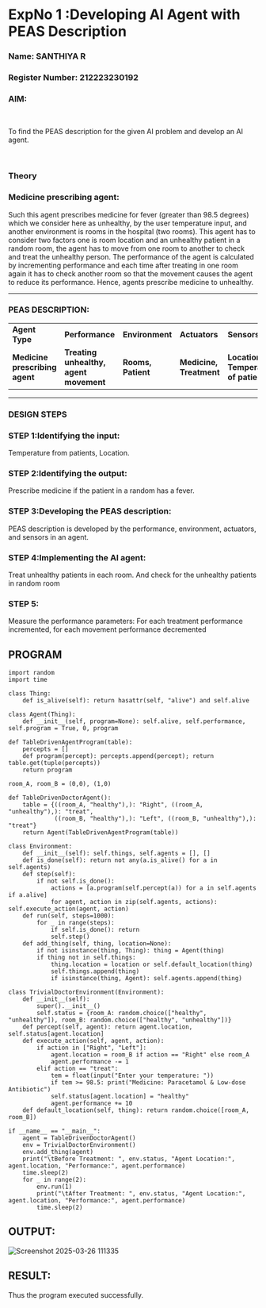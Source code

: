 <h1>ExpNo 1 :Developing AI Agent with PEAS Description</h1>
<h3>Name: SANTHIYA R</h3>
<h3>Register Number: 212223230192</h3>


<h3>AIM:</h3>
<br>
<p>To find the PEAS description for the given AI problem and develop an AI agent.</p>
<br>
<h3>Theory</h3>
<h3>Medicine prescribing agent:</h3>
<p>Such this agent prescribes medicine for fever (greater than 98.5 degrees) which we consider here as unhealthy, by the user temperature input, and another environment is rooms in the hospital (two rooms). This agent has to consider two factors one is room location and an unhealthy patient in a random room, the agent has to move from one room to another to check and treat the unhealthy person. The performance of the agent is calculated by incrementing performance and each time after treating in one room again it has to check another room so that the movement causes the agent to reduce its performance. Hence, agents prescribe medicine to unhealthy.</p>
<hr>
<h3>PEAS DESCRIPTION:</h3>
<table>
  <tr>
    <td><strong>Agent Type</strong></td>
    <td><strong>Performance</strong></td>
     <td><strong>Environment</strong></td>
    <td><strong>Actuators</strong></td>
    <td><strong>Sensors</strong></td>
  </tr>
    <tr>
    <td><strong>Medicine prescribing agent</strong></td>
    <td><strong>Treating unhealthy, agent movement</strong></td>
     <td><strong>Rooms, Patient</strong></td>
    <td><strong>Medicine, Treatment</strong></td>
    <td><strong>Location, Temperature of patient</strong></td>
  </tr>
</table>
<hr>
<H3>DESIGN STEPS</H3>
<h3>STEP 1:Identifying the input:</h3>
<p>Temperature from patients, Location.</p>
<h3>STEP 2:Identifying the output:</h3>
<p>Prescribe medicine if the patient in a random has a fever.</p>
<h3>STEP 3:Developing the PEAS description:</h3>
<p>PEAS description is developed by the performance, environment, actuators, and sensors in an agent.</p>
<h3>STEP 4:Implementing the AI agent:</h3>
<p>Treat unhealthy patients in each room. And check for the unhealthy patients in random room</p>
<h3>STEP 5:</h3>
<p>Measure the performance parameters: For each treatment performance incremented, for each movement performance decremented</p>

## PROGRAM
```
import random
import time

class Thing:
    def is_alive(self): return hasattr(self, "alive") and self.alive

class Agent(Thing):
    def __init__(self, program=None): self.alive, self.performance, self.program = True, 0, program

def TableDrivenAgentProgram(table):
    percepts = []
    def program(percept): percepts.append(percept); return table.get(tuple(percepts))
    return program

room_A, room_B = (0,0), (1,0)

def TableDrivenDoctorAgent():
    table = {((room_A, "healthy"),): "Right", ((room_A, "unhealthy"),): "treat",
             ((room_B, "healthy"),): "Left", ((room_B, "unhealthy"),): "treat"}
    return Agent(TableDrivenAgentProgram(table))

class Environment:
    def __init__(self): self.things, self.agents = [], []
    def is_done(self): return not any(a.is_alive() for a in self.agents)
    def step(self):
        if not self.is_done():
            actions = [a.program(self.percept(a)) for a in self.agents if a.alive]
            for agent, action in zip(self.agents, actions): self.execute_action(agent, action)
    def run(self, steps=1000):
        for _ in range(steps):
            if self.is_done(): return
            self.step()
    def add_thing(self, thing, location=None):
        if not isinstance(thing, Thing): thing = Agent(thing)
        if thing not in self.things:
            thing.location = location or self.default_location(thing)
            self.things.append(thing)
            if isinstance(thing, Agent): self.agents.append(thing)

class TrivialDoctorEnvironment(Environment):
    def __init__(self):
        super().__init__()
        self.status = {room_A: random.choice(["healthy", "unhealthy"]), room_B: random.choice(["healthy", "unhealthy"])}
    def percept(self, agent): return agent.location, self.status[agent.location]
    def execute_action(self, agent, action):
        if action in ["Right", "Left"]:
            agent.location = room_B if action == "Right" else room_A
            agent.performance -= 1
        elif action == "treat":
            tem = float(input("Enter your temperature: "))
            if tem >= 98.5: print("Medicine: Paracetamol & Low-dose Antibiotic")
            self.status[agent.location] = "healthy"
            agent.performance += 10
    def default_location(self, thing): return random.choice([room_A, room_B])

if __name__ == "__main__":
    agent = TableDrivenDoctorAgent()
    env = TrivialDoctorEnvironment()
    env.add_thing(agent)
    print("\tBefore Treatment: ", env.status, "Agent Location:", agent.location, "Performance:", agent.performance)
    time.sleep(2)
    for _ in range(2):
        env.run(1)
        print("\tAfter Treatment: ", env.status, "Agent Location:", agent.location, "Performance:", agent.performance)
        time.sleep(2)
```

## OUTPUT:
![Screenshot 2025-03-26 111335](https://github.com/user-attachments/assets/a4611918-08c1-487c-8be3-5d5df3d824f5)

## RESULT:
Thus the program executed successfully.
